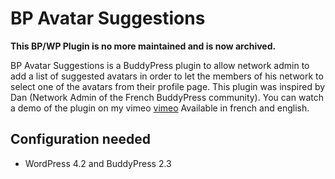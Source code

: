 BP Avatar Suggestions
=====================

**This BP/WP Plugin is no more maintained and is now archived.**

BP Avatar Suggestions is a BuddyPress plugin to allow network admin to add a list of suggested avatars in order to let the members of his network to select one of the avatars from their profile page.
This plugin was inspired by Dan (Network Admin of the French BuddyPress community).
You can watch a demo of the plugin on my vimeo [vimeo](http://vimeo.com/120889562)
Available in french and english.


Configuration needed
--------------------

+ WordPress 4.2 and BuddyPress 2.3


